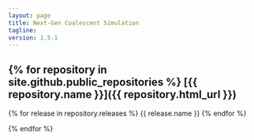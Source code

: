 ```yaml
---
layout: page
title: Next-Gen Coalescent Simulation
tagline: 
version: 1.5.1
---
```


{% for repository in site.github.public_repositories %}
  [{{ repository.name }}]({{ repository.html_url }})
  ----
  
  {% for release in repository.releases %}
    {{ release.name }}
  {% endfor %}
  
{% endfor %}
 
